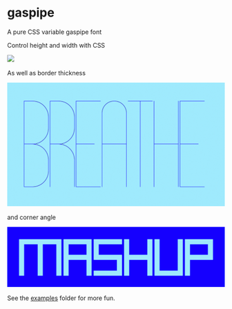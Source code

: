 # gaspipe
A pure CSS variable gaspipe font

Control height and width with CSS

![](img/water.gif)

As well as border thickness

![](img/breathe.gif)

and corner angle

![](img/maskup.gif)

See the [examples](examples) folder for more fun.

